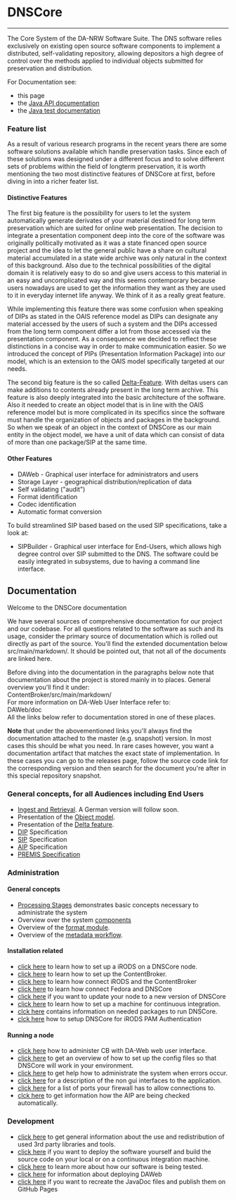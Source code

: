 DNSCore
=======

---

The Core System of the DA-NRW Software Suite. 
The DNS software relies
exclusively on existing open source software components to implement a
distributed, self-validating repository, allowing depositors a high degree of control over
the methods applied to individual objects submitted for preservation and
distribution.

For Documentation see:

* this page
* the [Java API documentation](http://da-nrw.github.io/DNSCore/apidocs/)
* the [Java test documentation](http://da-nrw.github.io/DNSCore/testapidocs/)

### Feature list

As a result of various research programs in the recent years there are some 
software solutions available which handle preservation tasks. Since each of
these solutions was designed under a different focus and to solve different sets of
problems within the field of longterm preservation, it is worth mentioning
the two most distinctive features of DNSCore at first, before diving in into
a richer feater list.

#### Distinctive Features

The first big feature is the possibility for users to let the system automatically
generate derivates of your material destined for long term preservation which are
suited for online web presentation. The decision to integrate a presentation component
deep into the core of the software was originally politically motivated as it was
a state financed open source project and the idea to let the general public have a share
on cultural material accumulated in a state wide archive was only natural in the context of
this background. Also due to the technical possibilities of the digital domain it is relatively
easy to do so and give users access to this material in an easy and uncomplicated way and
this seems contemporary because users nowadays are used to get the information they want
as they are used to it in everyday internet life anyway. We think of it as a really great
feature.

While implementing this feature there was some confusion when speaking of DIPs as stated 
in the OAIS reference model as DIPs can designate any material accessed by the users of
such a system and the DIPs accessed from the long term component differ a lot from those
accessed via the presentation component. As a consequence we decided to reflect these
distinctions in a concise way in order to make communication easier. So we introduced
the concept of PIPs (Presentation Information Package) into our model, which is an
extension to the OAIS model specifically targeted at our needs.

The second big feature is the so called [Delta-Feature](ContentBroker/src/main/markdown/the_delta_feature.md). With deltas users can make additions
to contents already present in the long term archive. This feature is also deeply integrated
into the basic architecture of the software. Also it needed to create an object model that is
in line with the OAIS reference model but is more complicated in its specifics since the
software must handle the organization of objects and packages in the background. So when we
speak of an object in the context of DNSCore as our main entity in the object model, we have
a unit of data which can consist of data of more than one package/SIP at the same time. 

#### Other Features

* DAWeb - Graphical user interface for administrators and users
* Storage Layer - geographical distribution/replication of data
* Self validating ("audit")
* Format identification
* Codec identification
* Automatic format conversion

To build streamlined SIP based based on the used SIP specifications, take a look at:

* SIPBuilder - Graphical user interface for End-Users, which allows high degree control over 
SIP submitted to the DNS. The software could be easily integrated in subsystems, due to having 
a command line interface.



## Documentation

Welcome to the DNSCore documentation

We have several sources of comprehensive documentation for our project and our codebase.
For all questions related to the software as such and its usage, consider the primary source of
documentation which is rolled out directly as part of the source. You'll find the extended documentation 
below src/main/markdown/. It should be pointed out, that not all of the documents are linked here. 

Before diving into the documentation in the paragraphs below note that documentation about the
project is stored mainly in to places.
General overview you'll find it under:
<br>ContentBroker/src/main/markdown/
<br>For more information on DA-Web User Interface refer to:
<br>DAWeb/doc
<br>All the links below refer to documentation stored in one of these places.

**Note** that under the abovementioned links you'll always find the documentation attached to the master (e.g. snapshot) version. In most cases this should be what you need. In rare cases however, you want a documentation artifact that matches the exact state of implementation. In these cases you can go to
the releases page, follow the source code link for the corresponding version and then search for the document you're after in this special repository snapshot.

### General concepts, for all Audiences including End Users

* [Ingest and Retrieval](DAWeb/doc/manual_ingest_and_retrieval.md). A German version will follow soon.
* Presentation of the [Object model](ContentBroker/src/main/markdown/object_model.md).
* Presentation of the [Delta feature](ContentBroker/src/main/markdown/the_delta_feature.md).
* [DIP](ContentBroker/src/main/markdown/dip_specification.md) Specification
* [SIP](ContentBroker/src/main/markdown/sip_specification.md) Specification
* [AIP](ContentBroker/src/main/markdown/aip_specification.md) Specification
* [PREMIS Specification](ContentBroker/src/main/markdown/premis_specification.md)

### Administration

#### General concepts
* [Processing Stages](ContentBroker/src/main/markdown/processing_stages.md) demonstrates basic concepts necessary to administrate the system
* Overview over the system [components](ContentBroker/src/main/markdown/components_connectors.md)
* Overview of the [format module](src/main/markdown/format_module.md).
* Overview of the [metadata workflow](ContentBroker/src/main/markdown/metadata_workflow.md).

#### Installation related
* [click here](ContentBroker/src/main/markdown/installation_irods.md) to learn how to set up a iRODS on a DNSCore node.
* [click here](ContentBroker/src/main/markdown/installation_cb.md) to learn how to set up the ContentBroker.
* [click here](ContentBroker/src/main/markdown/installation_irods_cb.md) to learn how connect iRODS and the ContentBroker
* [click here](https://github.com/da-nrw/prepscripts/blob/master/README.md) to learn how connect Fedora and DNSCore
* [click here](ContentBroker/src/main/markdown/installation.md) if you want to update your node to a new version of DNSCore
* [click here](https://github.com/da-nrw/DNSCore/blob/master/ContentBroker/src/main/markdown/installation_ci.md) to learn how to set up a machine for continuous integration.
* [clck here](ContentBroker/src/main/markdown/needed_packages.md) contains information on needed packages to run DNSCore.
* [clck here](ContentBroker/src/main/markdown/using_iRODS_PAM_auth.md ) how to setup DNSCore for iRODS PAM Authentication

#### Running a node
* [click here](DAWeb/doc/contentBroker_administration.md) how to administer CB with DA-Web web user interface.  
* [click here](ContentBroker/src/main/markdown/system_configuration.md) to get an overview of how to set up the config files so that DNSCore will work in your environment.
* [click here](ContentBroker/src/main/markdown/administration-troubleshooting.md) to get help how to administrate the system when errors occur.
* [click here](ContentBroker/src/main/markdown/administration-interfaces.md) for a description of the non gui interfaces to the application.
* [click here](ContentBroker/src/main/markdown/open_ports.md) for a list of ports your firewall has to allow connections to.
* [clck here](ContentBroker/src/main/markdown/audit.md) to get information how the AIP are being checked automatically.

### Development
* [click here](ContentBroker/src/main/markdown/3rdPartyTools.md) to get general information about the use and redistribution of used 3rd party libraries and tools.
* [click here](ContentBroker/src/main/markdown/deploy.md) if you want to deploy the software yourself and build the source code on your local or on a continuous integration machine.
* [click here](ContentBroker/src/main/markdown/manual_testing_rc.md) to learn more about how our software is being tested.
* [click here](DAWeb/doc/deploy.md) for information about deploying DAWeb
* [click here](ContentBroker/src/main/markdown/javadoc.md) if you want to recreate the JavaDoc files and publish them on GitHub Pages



